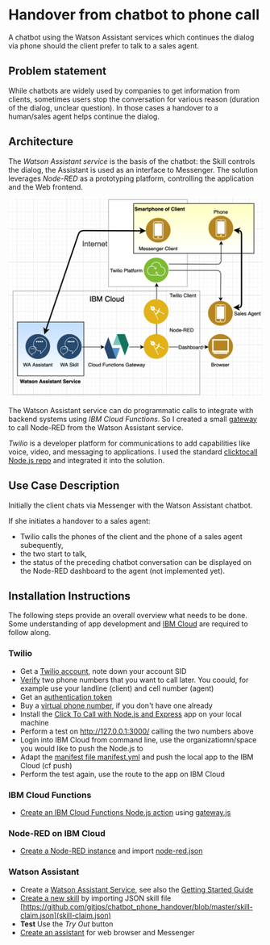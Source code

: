# Handover from chatbot to phone call

A chatbot using the Watson Assistant services which continues the dialog via phone should the client prefer to talk to a sales agent.

## Problem statement
While chatbots are widely used by companies to get information from clients, sometimes users stop the conversation for various reason (duration of the dialog, unclear question). In those cases a handover to a human/sales agent helps continue the dialog.

## Architecture
The *Watson Assistant service* is the basis of the chatbot: the Skill controls the dialog, the Assistant is used as an interface to Messenger.
The solution leverages *Node-RED* as a prototyping platform, controlling the application and the Web frontend.

![Architecture](architecture1.jpg)

The Watson Assistant service can do programmatic calls to integrate with backend systems using *IBM Cloud Functions*. So I created a small [gateway](https://github.com/gitjps/watsonassistant-nodered-gateway) to call Node-RED from the Watson Assistant service.

*Twilio* is a developer platform for communications to  add capabilities like voice, video, and messaging to applications. I used the standard [clicktocall Node.js repo](https://github.com/TwilioDevEd/clicktocall-node) and integrated it into the solution.

## Use Case Description
Initially the client chats via Messenger with the Watson Assistant chatbot. 

If she initiates a handover to a sales agent:
- Twilio calls the phones of the client and the phone of a sales agent subequently,
- the two start to talk,
- the status of the preceding chatbot conversation can be displayed on the Node-RED dashboard to the agent (not implemented yet).

## Installation Instructions
The following steps provide an overall overview what needs to be done. Some understanding of app development and [IBM Cloud](https://cloud.ibm.com/registration) are required to follow along.

### Twilio
- Get a [Twilio account](https://www.twilio.com/voice), note down your account SID
- [Verify](https://www.twilio.com/console/phone-numbers/verified) two phone numbers that you want to call later. You coould, for example use your landline (client) and cell number (agent)
- Get an [authentication token](https://www.twilio.com/console/project/settings)
- Buy a [virtual phone number](https://www.twilio.com/console/phone-numbers/search), if you don't have one already
- Install the [Click To Call with Node.js and Express](https://www.twilio.com/docs/voice/tutorials/click-to-call-node-express) app on your local machine
- Perform a test on http://127.0.0.1:3000/ calling the two numbers above
- Login into IBM Cloud from command line, use the organizatiomn/space you would like to push the Node.js to 
- Adapt the [manifest file manifest.yml](https://github.com/gitjps/chatbot_phone_handover/blob/master/Twilio%20client%20click-to-call/manifest.yml) and push the local app to the IBM Cloud (cf push)
- Perform the test again, use the route to the app on IBM Cloud


### IBM Cloud Functions
- [Create an IBM Cloud Functions Node.js action](https://cloud.ibm.com/docs/openwhisk?topic=cloud-functions-getting-started&locale=de) using [gateway.js](https://github.com/gitjps/chatbot_phone_handover/blob/master/gateway.js)

### Node-RED on IBM Cloud
- [Create a Node-RED instance](https://cloud.ibm.com/catalog/starters/node-red-starter) and import [node-red.json](https://cloud.ibm.com/catalog/starters/node-red-starter)


### Watson Assistant
- Create a [Watson Assistant Service](https://cloud.ibm.com/catalog/services/watson-assistant), see also the [Getting Started Guide](https://cloud.ibm.com/docs/services/assistant?topic=assistant-getting-started)
- [Create a  new skill](https://cloud.ibm.com/docs/services/assistant?topic=assistant-skill-dialog-add&locale=en) by importing JSON skill file [https://github.com/gitjps/chatbot_phone_handover/blob/master/skill-claim.json](skill-claim.json)
- **Test** Use the *Try Out* button
- [Create an assistant](https://cloud.ibm.com/docs/services/assistant?topic=assistant-assistant-add&locale=en) for web browser and Messenger


